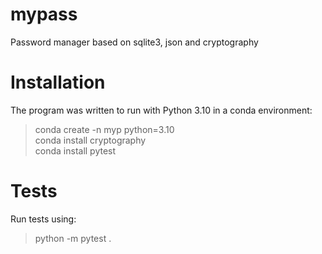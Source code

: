 # mypass
Password manager based on sqlite3, json and cryptography

# Installation

The program was written to run with Python 3.10 in a conda environment:

> conda create -n myp python=3.10<br>
> conda install cryptography<br>
> conda install pytest

# Tests

Run tests using: 

> python -m pytest .
